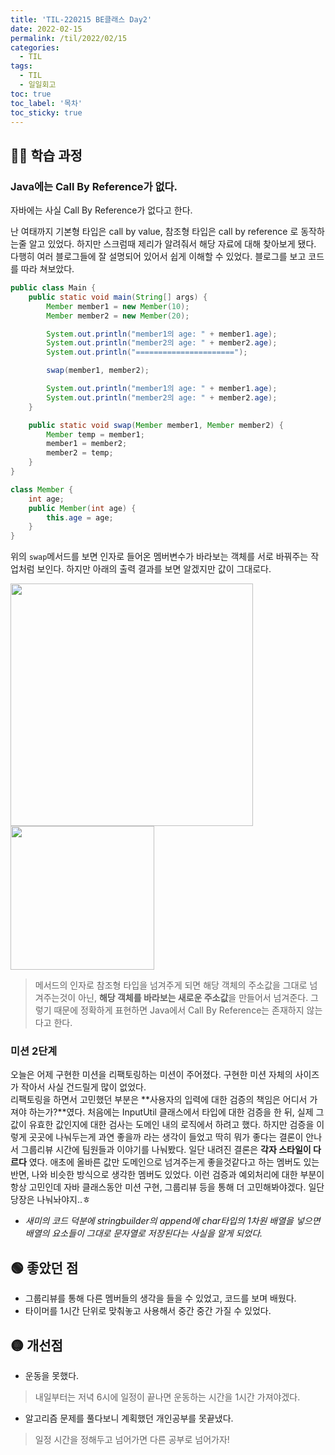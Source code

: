 ```yaml
---
title: 'TIL-220215 BE클래스 Day2'
date: 2022-02-15
permalink: /til/2022/02/15
categories:
  - TIL
tags:
  - TIL
  - 일일회고
toc: true
toc_label: '목차'
toc_sticky: true
---
```


<!--more-->

## 👨‍💻 학습 과정

### Java에는 Call By Reference가 없다.

자바에는 사실 Call By Reference가 없다고 한다.

난 여태까지 기본형 타입은 call by value, 참조형 타입은 call by reference 로 동작하는줄 알고 있었다. 하지만 스크럼때 제리가 알려줘서 해당 자료에 대해 찾아보게 됐다. 다행히 여러 블로그들에 잘 설명되어 있어서 쉽게 이해할 수 있었다.
블로그를 보고 코드를 따라 쳐보았다.


```java
public class Main {
    public static void main(String[] args) {
        Member member1 = new Member(10);
        Member member2 = new Member(20);

        System.out.println("member1의 age: " + member1.age);
        System.out.println("member2의 age: " + member2.age);
        System.out.println("======================");

        swap(member1, member2);

        System.out.println("member1의 age: " + member1.age);
        System.out.println("member2의 age: " + member2.age);
    }

    public static void swap(Member member1, Member member2) {
        Member temp = member1;
        member1 = member2;
        member2 = temp;
    }
}

class Member {
    int age;
    public Member(int age) {
        this.age = age;
    }
}
```

위의 `swap`메서드를 보면 인자로 들어온 멤버변수가 바라보는 객체를 서로 바꿔주는 작업처럼 보인다. 하지만 아래의 출력 결과를 보면 알겠지만 값이 그대로다.

<img width="388" src="https://user-images.githubusercontent.com/57708971/154017530-b30e7d99-55c7-4b05-97fd-120f8482943b.png">
<img width="230" src="https://user-images.githubusercontent.com/57708971/154017307-549e29d5-4cd8-44a1-ae9f-9a14ea705c52.png">

> 메서드의 인자로 참조형 타입을 넘겨주게 되면 해당 객체의 주소값을 그대로 넘겨주는것이 아닌, **해당 객체를 바라보는 새로운 주소값**을 만들어서 넘겨준다. 그렇기 때문에 정확하게 표현하면 Java에서 Call By Reference는 존재하지 않는다고 한다.

### 미션 2단계
오늘은 어제 구현한 미션을 리팩토링하는 미션이 주어졌다. 구현한 미션 자체의 사이즈가 작아서 사실 건드릴게 많이 없었다.  
리팩토링을 하면서 고민했던 부분은 **사용자의 입력에 대한 검증의 책임은 어디서 가져야 하는가?**였다.
처음에는 InputUtil 클래스에서 타입에 대한 검증을 한 뒤, 실제 그 값이 유효한 값인지에 대한 검사는 도메인 내의 로직에서 하려고 했다. 하지만 검증을 이렇게 곳곳에 나눠두는게 과연 좋을까 라는 생각이 들었고 딱히 뭐가 좋다는 결론이 안나서 그룹리뷰 시간에 팀원들과 이야기를 나눠봤다. 일단 내려진 결론은 **각자 스타일이 다르다** 였다. 애초에 올바른 값만 도메인으로 넘겨주는게 좋을것같다고 하는 멤버도 있는 반면, 나와 비슷한 방식으로 생각한 멤버도 있었다. 이런 검증과 예외처리에 대한 부분이 항상 고민인데 자바 클래스동안 미션 구현, 그룹리뷰 등을 통해 더 고민해봐야겠다. 일단 당장은 나눠놔야지..ㅎ

- _새미의 코드 덕분에 stringbuilder의 append에 char타입의 1차원 배열을 넣으면 배열의 요소들이 그대로 문자열로 저장된다는 사실을 알게 되었다._

## 🟢 좋았던 점

- 그룹리뷰를 통해 다른 멤버들의 생각을 들을 수 있었고, 코드를 보며 배웠다.
- 타이머를 1시간 단위로 맞춰놓고 사용해서 중간 중간 가질 수 있었다.

## 🟡 개선점

- 운동을 못했다.
> 내일부터는 저녁 6시에 일정이 끝나면 운동하는 시간을 1시간 가져야겠다.

- 알고리즘 문제를 풀다보니 계획했던 개인공부를 못끝냈다.
> 일정 시간을 정해두고 넘어가면 다른 공부로 넘어가자!
